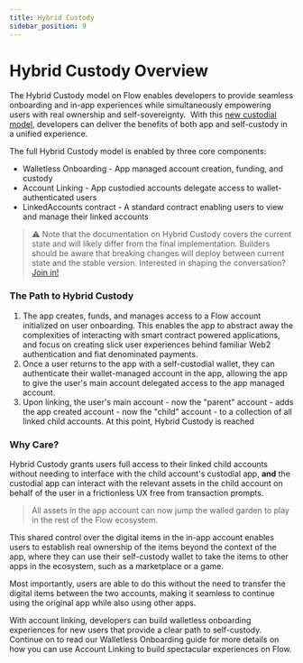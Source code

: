 ```yaml
---
title: Hybrid Custody 
sidebar_position: 9
---
```


# Hybrid Custody Overview

The Hybrid Custody model on Flow enables developers to provide seamless onboarding and in-app experiences while simultaneously empowering users with real ownership and self-sovereignty.  With this [new custodial model](https://forum.onflow.org/t/hybrid-custody/4016), developers can deliver the benefits of both app and self-custody in a unified experience.

The full Hybrid Custody model is enabled by three core components:
- Walletless Onboarding - App managed account creation, funding, and custody
- Account Linking - App custodied accounts delegate access to wallet-authenticated users
- LinkedAccounts contract - A standard contract enabling users to view and manage their linked accounts

> :warning: Note that the documentation on Hybrid Custody covers the current state and will likely differ from the final implementation. Builders should be aware that breaking changes will deploy between current state and the stable version. Interested in shaping the conversation? [Join in!](https://github.com/onflow/flips/pull/72)

### The Path to Hybrid Custody

1. The app creates, funds, and manages access to a Flow account initialized on user onboarding. This enables the app to abstract away the complexities of interacting with smart contract powered applications, and focus on creating slick user experiences behind familiar Web2 authentication and fiat denominated payments.
1. Once a user returns to the app with a self-custodial wallet, they can authenticate their wallet-managed account in the app, allowing the app to give the user's main account delegated access to the app managed account.
1. Upon linking, the user's main account - now the "parent" account - adds the app created account - now the "child" account - to a collection of all linked child accounts. At this point, Hybrid Custody is reached

### Why Care?

Hybrid Custody grants users full access to their linked child accounts without needing to interface with the child account's custodial app, **and** the custodial app can interact with the relevant assets in the child account on behalf of the user in a frictionless UX free from transaction prompts.

> All assets in the app account can now jump the walled garden to play in the rest of the Flow ecosystem.

This shared control over the digital items in the in-app account enables users to establish real ownership of the items beyond the context of the app, where they can use their self-custody wallet to take the items to other apps in the ecosystem, such as a marketplace or a game.

Most importantly, users are able to do this without the need to transfer the digital items between the two accounts, making it seamless to continue using the original app while also using other apps.

With account linking, developers can build walletless onboarding experiences for new users that provide a clear path to self-custody. Continue on to read our Walletless Onboarding guide for more details on how you can use Account Linking to build spectacular experiences on Flow.